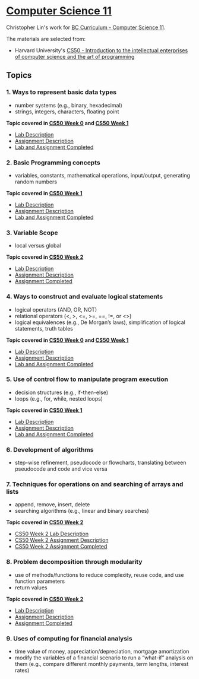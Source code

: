 # [Computer Science 11](https://curriculum.gov.bc.ca/curriculum/mathematics/11/computer-science) 
Christopher Lin's work for [BC Curriculum - Computer Science 11](https://curriculum.gov.bc.ca/curriculum/mathematics/11/computer-science).

The materials are selected from: 
- Harvard University's [CS50 - Introduction to the intellectual enterprises of computer science and the art of programming](https://cs50.harvard.edu/x/2023/)


## Topics
### 1. Ways to represent basic data types
- number systems (e.g., binary, hexadecimal)
- strings, integers, characters, floating point

**Topic covered in [CS50 Week 0](https://cs50.harvard.edu/x/2023/weeks/0/) and [CS50 Week 1](https://cs50.harvard.edu/x/2023/weeks/1/)**
- [Lab Description](https://cs50.harvard.edu/x/2023/labs/1/)
- [Assignment Description](https://cs50.harvard.edu/x/2023/psets/1/)
- [Lab and Assignment Completed](https://github.com/titancoder12/CS50/tree/main/pset1)

### 2. Basic Programming concepts 
- variables, constants, mathematical operations, input/output, generating random numbers

**Topic covered in [CS50 Week 1](https://cs50.harvard.edu/x/2023/weeks/1/)**
- [Lab Description](https://cs50.harvard.edu/x/2023/labs/1/)
- [Assignment Description](https://cs50.harvard.edu/x/2023/psets/1/)
- [Lab and Assignment Completed](https://github.com/titancoder12/CS50/tree/main/pset1)

### 3. Variable Scope
- local versus global

**Topic covered in [CS50 Week 2](https://cs50.harvard.edu/x/2023/weeks/2/)**
- [Lab Description](https://cs50.harvard.edu/x/2023/labs/2/)
- [Assignment Description](https://cs50.harvard.edu/x/2023/psets/2/)
- [Assignment Completed](https://github.com/titancoder12/CS50/tree/main/pset2)

### 4. Ways to construct and evaluate logical statements
- logical operators (AND, OR, NOT)
- relational operators (<, >, <=, >=, ==, !=, or <>)
- logical equivalences (e.g., De Morgan’s laws), simplification of logical statements, truth tables

**Topic covered in [CS50 Week 0](https://cs50.harvard.edu/x/2023/weeks/0/) and [CS50 Week 1](https://cs50.harvard.edu/x/2023/weeks/1/)**
- [Lab Description](https://cs50.harvard.edu/x/2023/labs/1/)
- [Assignment Description](https://cs50.harvard.edu/x/2023/psets/1/)
- [Lab and Assignment Completed](https://github.com/titancoder12/CS50/tree/main/pset1)

### 5. Use of control flow to manipulate program execution
- decision structures (e.g., if-then-else)
- loops (e.g., for, while, nested loops)

**Topic covered in [CS50 Week 1](https://cs50.harvard.edu/x/2023/weeks/1/)**
- [Lab Description](https://cs50.harvard.edu/x/2023/labs/1/)
- [Assignment Description](https://cs50.harvard.edu/x/2023/psets/1/)
- [Lab and Assignment Completed](https://github.com/titancoder12/CS50/tree/main/pset1)

### 6. Development of algorithms
- step-wise refinement, pseudocode or flowcharts, translating between pseudocode and code and vice versa


### 7. Techniques for operations on and searching of arrays and lists
- append, remove, insert, delete
- searching algorithms (e.g., linear and binary searches)

**Topic covered in [CS50 Week 2](https://cs50.harvard.edu/x/2023/weeks/2/)**
- [CS50 Week 2 Lab Description](https://cs50.harvard.edu/x/2023/labs/2/)
- [CS50 Week 2 Assignment Description](https://cs50.harvard.edu/x/2023/psets/2/)
- [CS50 Week 2 Assignment Completed](https://github.com/titancoder12/CS50/tree/main/pset2)


### 8. Problem decomposition through modularity
- use of methods/functions to reduce complexity, reuse code, and use function parameters
- return values

**Topic covered in [CS50 Week 2](https://cs50.harvard.edu/x/2023/weeks/2/)**
- [Lab Description](https://cs50.harvard.edu/x/2023/labs/2/)
- [Assignment Description](https://cs50.harvard.edu/x/2023/psets/2/)
- [Assignment Completed](https://github.com/titancoder12/CS50/tree/main/pset2)

### 9. Uses of computing for financial analysis
- time value of money, appreciation/depreciation, mortgage amortization
- modify the variables of a financial scenario to run a “what-if” analysis on them (e.g., compare different monthly payments, term lengths, interest rates)


